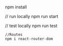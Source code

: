 npm install

// run locally npm run start

// test locally npm run test

```
//Routes
npm i react-router-dom

```
